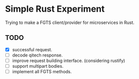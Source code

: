 # Simple Rust Experiment

Trying to make a FGTS client/provider for microservices in Rust.

## TODO

- [x] successful request.
- [ ] decode qitech response.
- [ ] improve request building interface. (considering rustify)
- [ ] support multipart bodies.
- [ ] implement all FGTS methods.
